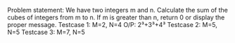 Problem statement:
We have two integers m and n. Calculate the sum of the cubes of integers from m to n. If m is greater than n, return 0 or display the proper message. 
Testcase 1:
M=2, N=4
O/P: 2³+3³+4³
Testcase 2:
M=5, N=5
Testcase 3:
M=7, N=5
